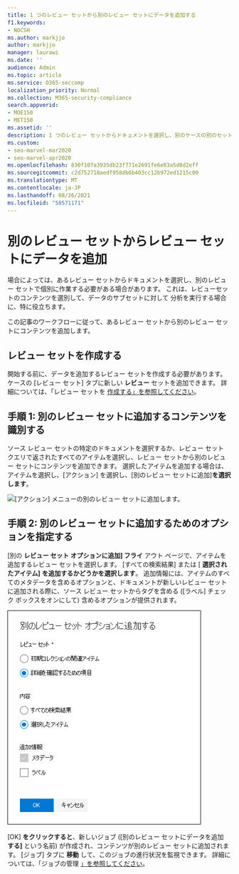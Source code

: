 ```yaml
---
title: 1 つのレビュー セットから別のレビュー セットにデータを追加する
f1.keywords:
- NOCSH
ms.author: markjjo
author: markjjo
manager: laurawi
ms.date: ''
audience: Admin
ms.topic: article
ms.service: O365-seccomp
localization_priority: Normal
ms.collection: M365-security-compliance
search.appverid:
- MOE150
- MET150
ms.assetid: ''
description: 1 つのレビュー セットからドキュメントを選択し、別のケースの別のセットで個別に作業するAdvanced eDiscoveryします。
ms.custom:
- seo-marvel-mar2020
- seo-marvel-apr2020
ms.openlocfilehash: 830f107a3935db23f771e2691fe6e83a5d8d2eff
ms.sourcegitcommit: c2d752718aedf958db6b403cc12b972ed1215c00
ms.translationtype: MT
ms.contentlocale: ja-JP
ms.lasthandoff: 08/26/2021
ms.locfileid: "58571171"
---
```

# <a name="add-data-to-a-review-set-from-another-review-set"></a>別のレビュー セットからレビュー セットにデータを追加

場合によっては、あるレビュー セットからドキュメントを選択し、別のレビュー セットで個別に作業する必要がある場合があります。 これは、レビューセットのコンテンツを選別して、データのサブセットに対して 分析を実行する場合に、特に役立ちます。

この記事のワークフローに従って、あるレビュー セットから別のレビュー セットにコンテンツを追加します。

## <a name="create-a-review-set"></a>レビュー セットを作成する

開始する前に、データを追加するレビュー セットを作成する必要があります。  ケースの [レビュー セット] タブに新しい **レビュー** セットを追加できます。 詳細については、「レビュー セットを [作成する」を参照してください](managing-review-sets.md#create-a-review-set)。

## <a name="step-1-identify-content-to-add-to-another-review-set"></a>手順 1: 別のレビュー セットに追加するコンテンツを識別する

ソース レビュー セットの特定のドキュメントを選択するか、レビュー セット クエリで返されたすべてのアイテムを選択し、レビュー セットから別のレビュー セットにコンテンツを追加できます。 選択したアイテムを追加する場合は、アイテムを選択し、[アクション] を選択し、[別のレビュー セットに追加]**を選択します**。

![[アクション] メニューの別のレビュー セットに追加します。](../media/64f2a4d4-eba3-4ab3-a3ba-d519feea3142.png)

## <a name="step-2-specify-options-for-adding-to-another-review-set"></a>手順 2: 別のレビュー セットに追加するためのオプションを指定する

[別の **レビュー セット オプションに追加] フライ** アウト ページで、アイテムを追加するレビュー セットを選択します。 [すべての検索結果] または [ **選択されたアイテム]** **を追加するかどうかを選択します**。  追加情報には、アイテムのすべてのメタデータを含めるオプションと、ドキュメントが新しいレビュー セットに追加される際に、ソース レビュー セットからタグを含める ([ラベル] チェック ボックスをオンにして) 含めるオプションが提供されます。  

![別のレビュー セットにデータを追加するためのオプション。](../media/6440ee44-68fd-44d7-b43a-3a477345525c.png)

[OK] **をクリックすると**、新しいジョブ ([別のレビュー セットにデータを追加 **する]** という名前) が作成され、コンテンツが別のレビュー セットに追加されます。 [ジョブ] タブに **移動** して、このジョブの進行状況を監視できます。 詳細については、「ジョブの管理 [」を参照してください](managing-jobs-ediscovery20.md)。
